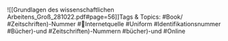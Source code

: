 
![[Grundlagen des wissenschaftlichen Arbeitens_Groß_281022.pdf#page=56]]Tags & Topics:
   #Book/
   #Zeitschriften)-Nummer
   #Internetquelle
   #Uniform
   #Identifikationsnummer
   #Bücher)-und
   #Zeitschriften)-Nummern
   #bücher)-und
   #Online